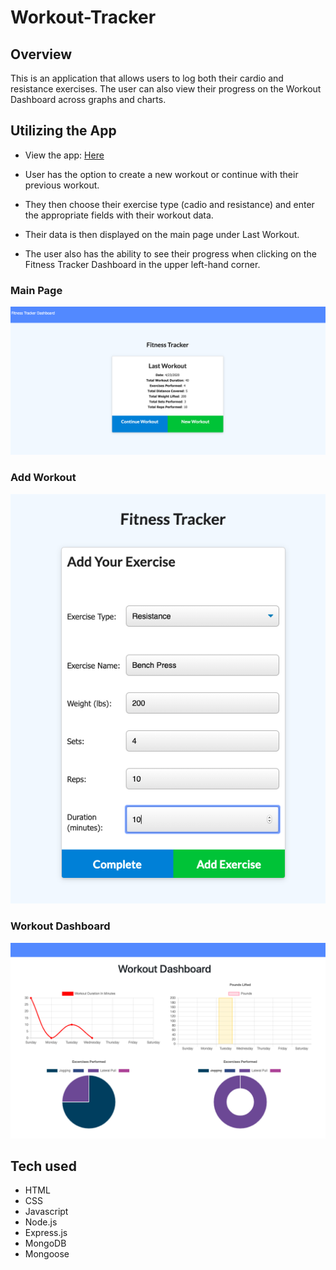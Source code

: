 # Workout-Tracker

## Overview
This is an application that allows users to log both their cardio and resistance exercises. The user can also view their progress on the Workout Dashboard across graphs and charts.

## Utilizing the App

- View the app: [Here](https://dubootcampeatdaburger.herokuapp.com/ "Here")

- User has the option to create a new workout or continue with their previous workout.

- They then choose their exercise type (cadio and resistance) and enter the appropriate fields with their workout data.

- Their data is then displayed on the main page under Last Workout.

- The user also has the ability to see their progress when clicking on the Fitness Tracker Dashboard in the upper left-hand corner.

### Main Page

![MainPage](/public/images/mainpage.png)

### Add Workout

![AddWorkout](/public/images/addworkout.png)

### Workout Dashboard

![WorkoutDashboard](/public/images/workoutdashboard.png)

## Tech used
- HTML
- CSS
- Javascript
- Node.js
- Express.js
- MongoDB
- Mongoose

